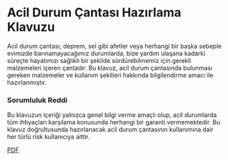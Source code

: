 Acil Durum Çantası Hazırlama Klavuzu
========

Acil durum çantası; deprem, sel gibi afetler veya herhangi bir başka sebeple evimizde barınamayacağımız durumlarda, bize yardım ulaşana kadarki süreçte hayatımızı sağlıklı bir şekilde sürdürebilmemiz için gerekli malzemeleri içeren çantadır.
Bu klavuz, acil durum çantasında bulunması gereken malzemeler ve kullanım şekilleri hakkında bilgilendirme amacı ile hazırlanmıştır.

### Sorumluluk Reddi
Bu klavuzun içeriği yalnızca genel bilgi verme amaçlı olup, acil durumlarda tüm ihtiyaçları karşılama konusunda herhangi bir garanti vermemektedir. Bu klavuz doğrultusunda hazırlanacak acil durum çantasının kullanımına dair her türlü risk kullanıcıya aittir.

[PDF](https://github.com/HilalNazli/AcilDurumCantasiHK/releases/latest/download/AcilDurumCantasiHK_v1.0.0.pdf)